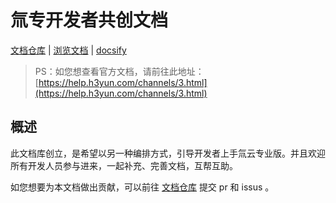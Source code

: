 # 氚专开发者共创文档

[文档仓库](https://gitee.com/h3yun-pro-public/h3yun-pro-doc)  |  [浏览文档](https://charles2fox.github.io/h3yun-pro-doc/)  |  [docsify](https://docsify.js.org/#/zh-cn/) 

> PS：如您想查看官方文档，请前往此地址： [https://help.h3yun.com/channels/3.html](https://help.h3yun.com/channels/3.html)

## 概述

此文档库创立，是希望以另一种编排方式，引导开发者上手氚云专业版。并且欢迎所有开发人员参与进来，一起补充、完善文档，互帮互助。

如您想要为本文档做出贡献，可以前往 [文档仓库](https://gitee.com/h3yun-pro-public/h3yun-pro-doc) 提交 pr 和 issus 。
